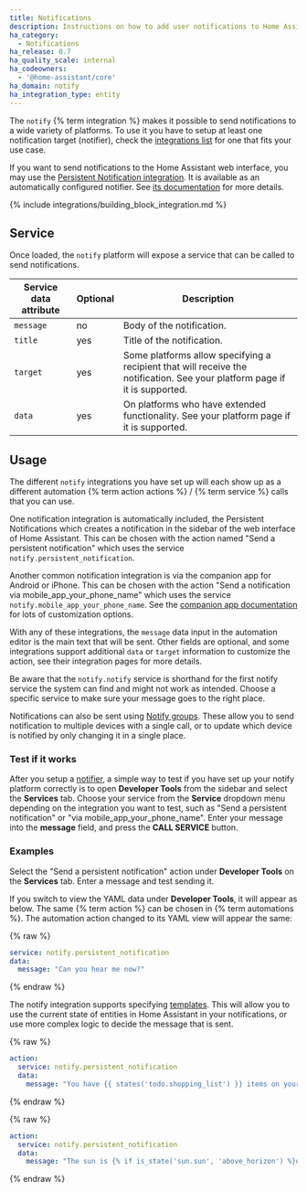 ```yaml
---
title: Notifications
description: Instructions on how to add user notifications to Home Assistant.
ha_category:
  - Notifications
ha_release: 0.7
ha_quality_scale: internal
ha_codeowners:
  - '@home-assistant/core'
ha_domain: notify
ha_integration_type: entity
---
```


The `notify` {% term integration %} makes it possible to send notifications to a wide variety of platforms. To use it you have to setup at least one notification target (notifier), check the [integrations list](/integrations/#notifications) for one that fits your use case.

If you want to send notifications to the Home Assistant web interface, you may use the [Persistent Notification integration](/integrations/persistent_notification/). It is available as an automatically configured notifier. See [its documentation](/integrations/persistent_notification/) for more details.

{% include integrations/building_block_integration.md %}

## Service

Once loaded, the `notify` platform will expose a service that can be called to send notifications.

| Service data attribute | Optional | Description |
| ---------------------- | -------- | ----------- |
| `message`              |       no | Body of the notification.
| `title`                |      yes | Title of the notification.
| `target`               |      yes | Some platforms allow specifying a recipient that will receive the notification. See your platform page if it is supported.
| `data`                 |      yes | On platforms who have extended functionality. See your platform page if it is supported.

## Usage

The different `notify` integrations you have set up will each show up as a different automation {% term action actions %} / {% term service %} calls that you can use.

One notification integration is automatically included, the Persistent Notifications which creates a notification in the sidebar of the web interface of Home Assistant. This can be chosen with the action named "Send a persistent notification" which uses the service `notify.persistent_notification`.

Another common notification integration is via the companion app for Android or iPhone. This can be chosen with the action "Send a notification via mobile_app_your_phone_name" which uses the service `notify.mobile_app_your_phone_name`. See the [companion app documentation](https://companion.home-assistant.io/docs/notifications/notifications-basic) for lots of customization options.

With any of these integrations, the `message` data input in the automation editor is the main text that will be sent. Other fields are optional, and some integrations support additional `data` or `target` information to customize the action, see their integration pages for more details.

Be aware that the `notify.notify` service is shorthand for the first notify service the system can find and might not work as intended. Choose a specific service to make sure your message goes to the right place.

Notifications can also be sent using [Notify groups](https://www.home-assistant.io/integrations/group/#notify-groups). These allow you to send notification to multiple devices with a single call, or to update which device is notified by only changing it in a single place.

### Test if it works

After you setup a [notifier](/integrations/#notifications), a simple way to test if you have set up your notify platform correctly is to open **Developer Tools** from the sidebar and select the **Services** tab. Choose your service from the **Service** dropdown menu depending on the integration you want to test, such as "Send a persistent notification" or "via mobile_app_your_phone_name". Enter your message into the **message** field, and press the **CALL SERVICE** button.

### Examples

Select the "Send a persistent notification" action under **Developer Tools** on the **Services** tab. Enter a message and test sending it.

If you switch to view the YAML data under **Developer Tools**, it will appear as below. The same {% term action %} can be chosen in {% term automations %}. The automation action changed to its YAML view will appear the same:

{% raw %}

```yaml
service: notify.persistent_notification
data:
  message: "Can you hear me now?"
```

{% endraw %}



The notify integration supports specifying [templates](/docs/configuration/templating/). This will allow you to use the current state of entities in Home Assistant in your notifications, or use more complex logic to decide the message that is sent.

{% raw %}

```yaml
action:
  service: notify.persistent_notification
  data:
    message: "You have {{ states('todo.shopping_list') }} items on your shopping list."
```

{% endraw %}

{% raw %}

```yaml
action:
  service: notify.persistent_notification
  data:
    message: "The sun is {% if is_state('sun.sun', 'above_horizon') %}up{% else %}down{% endif %}!"
```

{% endraw %}


